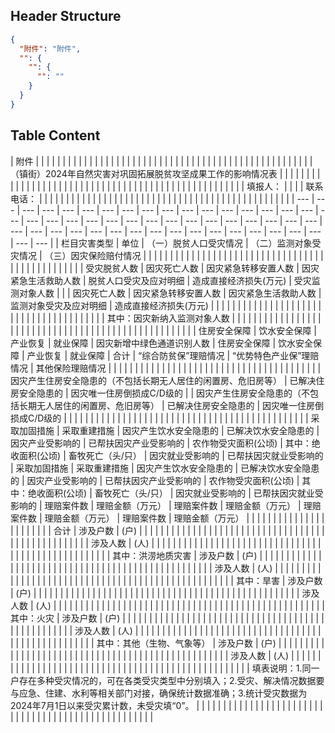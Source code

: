 ## Header Structure
```json
{
  "附件": "附件",
  "": {
    "": {
      "": ""
    }
  }
}
```

## Table Content

| 附件 |  |  |  |  |  |  |  |  |  |  |  |  |  |  |  |  |  |  |  |  |  |  |  |  |  |  |  |  |  |  |  |  |  |  |  |  |  |  |  |  |  |  |  |  |  |  |  |  |  |  |
| （镇街）2024年自然灾害对巩固拓展脱贫攻坚成果工作的影响情况表 |  |  |  |  |  |  |  |  |  |  |  |  |  |  |  |  |  |  |  |  |  |  |  |  |  |  |  |  |  |  |  |  |  |  |  |  |  |  |  |  |  |  |  |  |  |  |  |  |  |  |
| 填报人： |  |  |  | 联系电话： |  |  |  |  |  |  |  |  |  |  |  |  |  |  |  |  |  |  |  |  |  |  |  |  |  |  |  |  |  |  |  |  |  |  |  |  |  |  |  |  |  |  |  |  |  |  |
| --- | --- | --- | --- | --- | --- | --- | --- | --- | --- | --- | --- | --- | --- | --- | --- | --- | --- | --- | --- | --- | --- | --- | --- | --- | --- | --- | --- | --- | --- | --- | --- | --- | --- | --- | --- | --- | --- | --- | --- | --- | --- | --- | --- | --- | --- | --- | --- | --- | --- | --- |
| 栏目灾害类型 | 单位 | （一）脱贫人口受灾情况 | （二）监测对象受灾情况 | （三）因灾保险赔付情况 |  |  |  |  |  |  |  |  |  |  |  |  |  |  |  |  |  |  |  |  |  |  |  |  |  |  |  |  |  |  |  |  |  |  |  |  |  |  |  |  |  |  |  |  |  |  |
| 受灾脱贫人数 | 因灾死亡人数 | 因灾紧急转移安置人数 | 因灾紧急生活救助人数 | 脱贫人口受灾及应对明细 | 造成直接经济损失(万元) | 受灾监测对象人数 |  |  | 因灾死亡人数 | 因灾紧急转移安置人数 | 因灾紧急生活救助人数 | 监测对象受灾及应对明细 | 造成直接经济损失(万元) |  |  |  |  |  |  |  |  |  |  |  |  |  |  |  |  |  |  |  |  |  |  |  |  |  |  |  |  |  |  |  |  |  |  |  |  |  |
| 其中：因灾新纳入监测对象人数 |  |  |  |  |  |  |  |  |  |  |  |  |  |  |  |  |  |  |  |  |  |  |  |  |  |  |  |  |  |  |  |  |  |  |  |  |  |  |  |  |  |  |  |  |  |  |  |  |  |  |
| 住房安全保障 | 饮水安全保障 | 产业恢复 | 就业保障 | 因灾新增中绿色通道识别人数 | 住房安全保障 | 饮水安全保障 | 产业恢复 | 就业保障 | 合计 | “综合防贫保”理赔情况 | “优势特色产业保”理赔情况 | 其他保险理赔情况 |  |  |  |  |  |  |  |  |  |  |  |  |  |  |  |  |  |  |  |  |  |  |  |  |  |  |  |  |  |  |  |  |  |  |  |  |  |  |
| 因灾产生住房安全隐患的（不包括长期无人居住的闲置房、危旧房等） | 已解决住房安全隐患的 | 因灾唯一住房倒损成C/D级的 |  | 因灾产生住房安全隐患的（不包括长期无人居住的闲置房、危旧房等） | 已解决住房安全隐患的 | 因灾唯一住房倒损成C/D级的 |  |  |  |  |  |  |  |  |  |  |  |  |  |  |  |  |  |  |  |  |  |  |  |  |  |  |  |  |  |  |  |  |  |  |  |  |  |  |  |  |  |  |  |  |
| 采取加固措施 | 采取重建措施 | 因灾产生饮水安全隐患的 | 已解决饮水安全隐患的 | 因灾产业受影响的 | 已帮扶因灾产业受影响的 | 农作物受灾面积(公顷) | 其中：绝收面积(公顷) | 畜牧死亡（头/只） | 因灾就业受影响的 | 已帮扶因灾就业受影响的 | 采取加固措施 | 采取重建措施 | 因灾产生饮水安全隐患的 | 已解决饮水安全隐患的 | 因灾产业受影响的 | 已帮扶因灾产业受影响的 | 农作物受灾面积(公顷) | 其中：绝收面积(公顷) | 畜牧死亡（头/只） | 因灾就业受影响的 | 已帮扶因灾就业受影响的 | 理赔案件数 | 理赔金额（万元） | 理赔案件数 | 理赔金额（万元） | 理赔案件数 | 理赔金额（万元） | 理赔案件数 | 理赔金额（万元） |  |  |  |  |  |  |  |  |  |  |  |  |  |  |  |  |  |  |  |  |  |
| 合计 | 涉及户数 | (户) |  |  |  |  |  |  |  |  |  |  |  |  |  |  |  |  |  |  |  |  |  |  |  |  |  |  |  |  |  |  |  |  |  |  |  |  |  |  |  |  |  |  |  |  |  |  |  |  |
| 涉及人数 | (人) |  |  |  |  |  |  |  |  |  |  |  |  |  |  |  |  |  |  |  |  |  |  |  |  |  |  |  |  |  |  |  |  |  |  |  |  |  |  |  |  |  |  |  |  |  |  |  |  |  |
| 其中：洪涝地质灾害 | 涉及户数 | (户) |  |  |  |  |  |  |  |  |  |  |  |  |  |  |  |  |  |  |  |  |  |  |  |  |  |  |  |  |  |  |  |  |  |  |  |  |  |  |  |  |  |  |  |  |  |  |  |  |
| 涉及人数 | (人) |  |  |  |  |  |  |  |  |  |  |  |  |  |  |  |  |  |  |  |  |  |  |  |  |  |  |  |  |  |  |  |  |  |  |  |  |  |  |  |  |  |  |  |  |  |  |  |  |  |
| 其中：旱害 | 涉及户数 | (户) |  |  |  |  |  |  |  |  |  |  |  |  |  |  |  |  |  |  |  |  |  |  |  |  |  |  |  |  |  |  |  |  |  |  |  |  |  |  |  |  |  |  |  |  |  |  |  |  |
| 涉及人数 | (人) |  |  |  |  |  |  |  |  |  |  |  |  |  |  |  |  |  |  |  |  |  |  |  |  |  |  |  |  |  |  |  |  |  |  |  |  |  |  |  |  |  |  |  |  |  |  |  |  |  |
| 其中：火灾 | 涉及户数 | (户) |  |  |  |  |  |  |  |  |  |  |  |  |  |  |  |  |  |  |  |  |  |  |  |  |  |  |  |  |  |  |  |  |  |  |  |  |  |  |  |  |  |  |  |  |  |  |  |  |
| 涉及人数 | (人) |  |  |  |  |  |  |  |  |  |  |  |  |  |  |  |  |  |  |  |  |  |  |  |  |  |  |  |  |  |  |  |  |  |  |  |  |  |  |  |  |  |  |  |  |  |  |  |  |  |
| 其中：其他（生物、气象等） | 涉及户数 | (户) |  |  |  |  |  |  |  |  |  |  |  |  |  |  |  |  |  |  |  |  |  |  |  |  |  |  |  |  |  |  |  |  |  |  |  |  |  |  |  |  |  |  |  |  |  |  |  |  |
| 涉及人数 | (人) |  |  |  |  |  |  |  |  |  |  |  |  |  |  |  |  |  |  |  |  |  |  |  |  |  |  |  |  |  |  |  |  |  |  |  |  |  |  |  |  |  |  |  |  |  |  |  |  |  |
| 填表说明：1.同一户存在多种受灾情况的，可在各类受灾类型中分别填入；2.受灾、解决情况数据要与应急、住建、水利等相关部门对接，确保统计数据准确；3.统计受灾数据为2024年7月1日以来受灾累计数，未受灾填“0”。 |  |  |  |  |  |  |  |  |  |  |  |  |  |  |  |  |  |  |  |  |  |  |  |  |  |  |  |  |  |  |  |  |  |  |  |  |  |  |  |  |  |  |  |  |  |  |  |  |  |  |